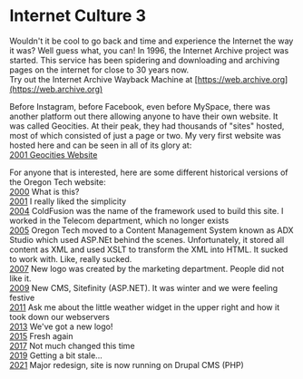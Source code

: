 # Internet Culture 3
Wouldn't it be cool to go back and time and experience the Internet the way it was?  Well guess what, you can!  In 1996, the Internet Archive project was started.  This service has been spidering and downloading and archiving pages on the internet for close to 30 years now.  
Try out the Internet Archive Wayback Machine at [https://web.archive.org](https://web.archive.org)  

Before Instagram, before Facebook, even before MySpace, there was another platform out there allowing anyone to have their own website.  It was called Geocities.  At their peak, they had thousands of "sites" hosted, most of which consisted of just a page or two.  My very first website was hosted here and can be seen in all of its glory at:  
[2001 Geocities Website](https://web.archive.org/web/20010522104003/https://www.geocities.com/southbeach/lights/5756)  

For anyone that is interested, here are some different historical versions of the Oregon Tech website:  
[2000](https://web.archive.org/web/20000301015152/http://www.oit.edu/) What is this?  
[2001](https://web.archive.org/web/20020119153108/http://www.oit.edu/) I really liked the simplicity  
[2004](https://web.archive.org/web/20040606200449/http://www.oit.edu/) ColdFusion was the name of the framework used to build this site.  I worked in the Telecom department, which no longer exists  
[2005](https://web.archive.org/web/20051227163824/http://www.oit.edu/) Oregon Tech moved to a Content Management System known as ADX Studio which used ASP.NEt behind the scenes.  Unfortunately, it stored all content as XML and used XSLT to transform the XML into HTML.  It sucked to work with.  Like, really sucked.  
[2007](https://web.archive.org/web/20071227000640/http://www.oit.edu/) New logo was created by the marketing department.  People did not like it.  
[2009](https://web.archive.org/web/20090111201349/http://www.oit.edu/) New CMS, Sitefinity (ASP.NET).  It was winter and we were feeling festive  
[2011](https://web.archive.org/web/20110720020610/http://www.oit.edu/) Ask me about the little weather widget in the upper right and how it took down our webservers   
[2013](https://web.archive.org/web/20130805095415/http://www.oit.edu/) We've got a new logo!  
[2015](https://web.archive.org/web/20150918225059/http://oit.edu/) Fresh again  
[2017](https://web.archive.org/web/20171208173329/http://oit.edu/) Not much changed this time  
[2019](https://web.archive.org/web/20191229062134/https://www.oit.edu/) Getting a bit stale...    
[2021](https://web.archive.org/web/20211229060731/https://www.oit.edu/) Major redesign, site is now running on Drupal CMS (PHP)  
